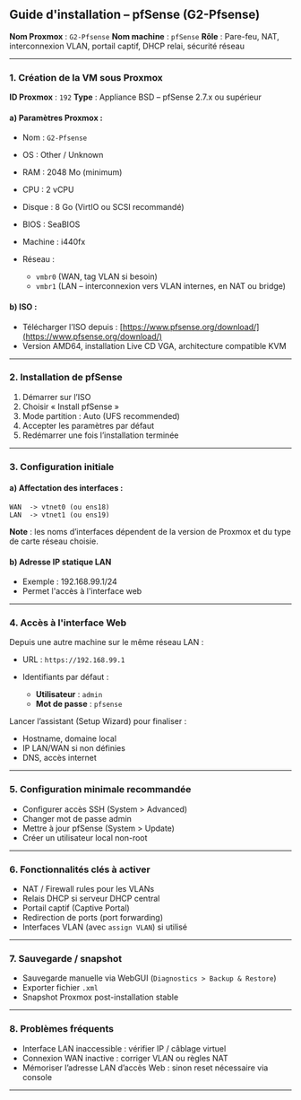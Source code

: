 ## Guide d'installation – pfSense (G2-Pfsense)

**Nom Proxmox** : `G2-Pfsense`
**Nom machine** : `pfSense`
**Rôle** : Pare-feu, NAT, interconnexion VLAN, portail captif, DHCP relai, sécurité réseau

---

### 1. Création de la VM sous Proxmox

**ID Proxmox** : `192`
**Type** : Appliance BSD – pfSense 2.7.x ou supérieur

#### a) Paramètres Proxmox :

* Nom : `G2-Pfsense`
* OS : Other / Unknown
* RAM : 2048 Mo (minimum)
* CPU : 2 vCPU
* Disque : 8 Go (VirtIO ou SCSI recommandé)
* BIOS : SeaBIOS
* Machine : i440fx
* Réseau :

  * `vmbr0` (WAN, tag VLAN si besoin)
  * `vmbr1` (LAN – interconnexion vers VLAN internes, en NAT ou bridge)

#### b) ISO :

* Télécharger l’ISO depuis : [https://www.pfsense.org/download/](https://www.pfsense.org/download/)
* Version AMD64, installation Live CD VGA, architecture compatible KVM

---

### 2. Installation de pfSense

1. Démarrer sur l’ISO
2. Choisir « Install pfSense »
3. Mode partition : Auto (UFS recommended)
4. Accepter les paramètres par défaut
5. Redémarrer une fois l’installation terminée

---

### 3. Configuration initiale

#### a) Affectation des interfaces :

```
WAN  -> vtnet0 (ou ens18)
LAN  -> vtnet1 (ou ens19)
```

**Note** : les noms d’interfaces dépendent de la version de Proxmox et du type de carte réseau choisie.

#### b) Adresse IP statique LAN

* Exemple : 192.168.99.1/24
* Permet l'accès à l'interface web

---

### 4. Accès à l'interface Web

Depuis une autre machine sur le même réseau LAN :

* URL : `https://192.168.99.1`
* Identifiants par défaut :

  * **Utilisateur** : `admin`
  * **Mot de passe** : `pfsense`

Lancer l’assistant (Setup Wizard) pour finaliser :

* Hostname, domaine local
* IP LAN/WAN si non définies
* DNS, accès internet

---

### 5. Configuration minimale recommandée

* Configurer accès SSH (System > Advanced)
* Changer mot de passe admin
* Mettre à jour pfSense (System > Update)
* Créer un utilisateur local non-root

---

### 6. Fonctionnalités clés à activer

* NAT / Firewall rules pour les VLANs
* Relais DHCP si serveur DHCP central
* Portail captif (Captive Portal)
* Redirection de ports (port forwarding)
* Interfaces VLAN (avec `assign VLAN`) si utilisé

---

### 7. Sauvegarde / snapshot

* Sauvegarde manuelle via WebGUI (`Diagnostics > Backup & Restore`)
* Exporter fichier `.xml`
* Snapshot Proxmox post-installation stable

---

### 8. Problèmes fréquents

* Interface LAN inaccessible : vérifier IP / câblage virtuel
* Connexion WAN inactive : corriger VLAN ou règles NAT
* Mémoriser l’adresse LAN d’accès Web : sinon reset nécessaire via console

---
